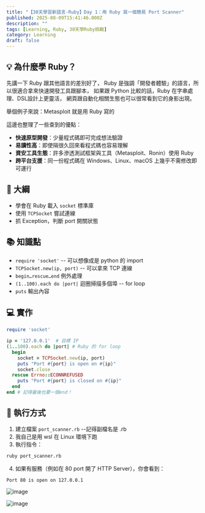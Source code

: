 ```yaml
---
title: "【30天學習新語言-Ruby】Day 1：用 Ruby 寫一個簡易 Port Scanner"
published: 2025-08-09T15:41:46.000Z
description: ""
tags: [Learning, Ruby, 30天學Ruby挑戰]
category: Learning
draft: false
---
```

## 💡 為什麼學 Ruby？
先講一下 Ruby 跟其他語言的差別好了，
Ruby 是強調「開發者體驗」的語言，所以很適合拿來快速開發工具跟腳本，
如果跟 Python 比較的話，Ruby 在字串處理、DSL設計上更靈活，
網頁跟自動化相關生態也可以很常看到它的身影出現。

舉個例子來說：Metasploit 就是用 Ruby 寫的


這邊也整理了一些查到的優點：
- **快速原型開發**：少量程式碼即可完成想法驗證  
- **易讀性高**：即使隔很久回來看程式碼也容易理解  
- **資安工具生態**：許多滲透測試框架與工具（Metasploit、Ronin）使用 Ruby  
- **跨平台支援**：同一份程式碼在 Windows、Linux、macOS 上幾乎不需修改即可運行  


## 🎯 大綱
- 學會在 Ruby 載入 `socket` 標準庫
- 使用 `TCPSocket` 嘗試連線
- 抓 Exception，判斷 port 開關狀態

## 📚 知識點
- `require 'socket'` -- 可以想像成是 python 的 import
- `TCPSocket.new(ip, port)` -- 可以拿來 TCP 連線
- `begin…rescue…end` 例外處理
- `(1..100).each do |port|` 迴圈掃描多個埠 -- for loop
- `puts` 輸出內容

## 💻 實作
```ruby
require 'socket'

ip = '127.0.0.1'  # 目標 IP
(1..100).each do |port| # Ruby 的 for loop
  begin
    socket = TCPSocket.new(ip, port)
    puts "Port #{port} is open on #{ip}"
    socket.close
  rescue Errno::ECONNREFUSED
    puts "Port #{port} is closed on #{ip}"
  end
end # 記得最後也要一個end！
```

## 🚀 執行方式

1. 建立檔案 `port_scanner.rb` --記得副檔名是 .rb
2. 我自己是用 wsl 在 Linux 環境下跑
3. 執行指令：
```bash
ruby port_scanner.rb
```
4. 如果有服務（例如在 80 port 開了 HTTP Server），你會看到：

```
Port 80 is open on 127.0.0.1
```

![image](https://hackmd.io/_uploads/HkRBhJBdgl.png)

![image](https://hackmd.io/_uploads/SJyDhyBuex.png)
